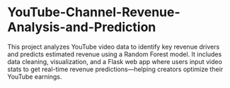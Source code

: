 # YouTube-Channel-Revenue-Analysis-and-Prediction
This project analyzes YouTube video data to identify key revenue drivers and predicts estimated revenue using a Random Forest model. It includes data cleaning, visualization, and a Flask web app where users input video stats to get real-time revenue predictions—helping creators optimize their YouTube earnings.
